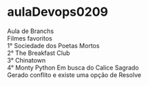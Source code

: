 # aulaDevops0209
Aula de Branchs<br>
Filmes favoritos<br>
1° Sociedade dos Poetas Mortos <br>
2° The Breakfast Club <br>
3° Chinatown <br>
4° Monty Python Em busca do Calice Sagrado <br>
Gerado conflito e existe uma opção de Resolve
